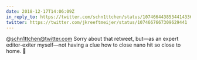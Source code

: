 ```yaml
---
date: 2018-12-17T14:06:09Z
in_reply_to: https://twitter.com/schn1ttchen/status/1074664438534414336
twitter: https://twitter.com/jkreeftmeijer/status/1074667667309629441
---
```

@schn1ttchen@twitter.com Sorry about that retweet, but—as an expert editor-exiter myself—not having a clue how to close nano hit so close to home. 😬
